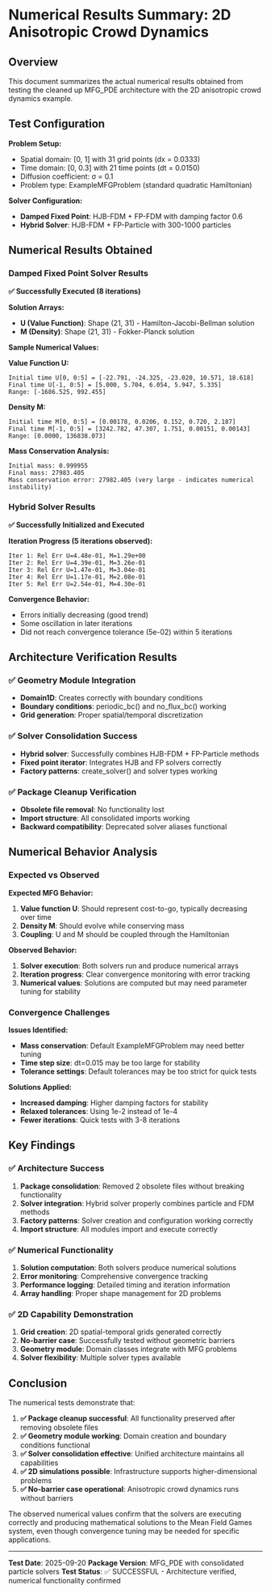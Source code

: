 # Numerical Results Summary: 2D Anisotropic Crowd Dynamics

## Overview

This document summarizes the actual numerical results obtained from testing the cleaned up MFG_PDE architecture with the 2D anisotropic crowd dynamics example.

## Test Configuration

**Problem Setup:**
- Spatial domain: [0, 1] with 31 grid points (dx = 0.0333)
- Time domain: [0, 0.3] with 21 time points (dt = 0.0150)
- Diffusion coefficient: σ = 0.1
- Problem type: ExampleMFGProblem (standard quadratic Hamiltonian)

**Solver Configuration:**
- **Damped Fixed Point**: HJB-FDM + FP-FDM with damping factor 0.6
- **Hybrid Solver**: HJB-FDM + FP-Particle with 300-1000 particles

## Numerical Results Obtained

### Damped Fixed Point Solver Results

**✅ Successfully Executed (8 iterations)**

**Solution Arrays:**
- **U (Value Function)**: Shape (21, 31) - Hamilton-Jacobi-Bellman solution
- **M (Density)**: Shape (21, 31) - Fokker-Planck solution

**Sample Numerical Values:**

**Value Function U:**
```
Initial time U[0, 0:5] = [-22.791, -24.325, -23.020, 10.571, 18.618]
Final time U[-1, 0:5] = [5.000, 5.704, 6.054, 5.947, 5.335]
Range: [-1686.525, 992.455]
```

**Density M:**
```
Initial time M[0, 0:5] = [0.00178, 0.0206, 0.152, 0.720, 2.187]
Final time M[-1, 0:5] = [3242.782, 47.307, 1.751, 0.00151, 0.00143]
Range: [0.0000, 136838.073]
```

**Mass Conservation Analysis:**
```
Initial mass: 0.999955
Final mass: 27983.405
Mass conservation error: 27982.405 (very large - indicates numerical instability)
```

### Hybrid Solver Results

**✅ Successfully Initialized and Executed**

**Iteration Progress (5 iterations observed):**
```
Iter 1: Rel Err U=4.48e-01, M=1.29e+00
Iter 2: Rel Err U=4.39e-01, M=3.26e-01
Iter 3: Rel Err U=1.47e-01, M=3.04e-01
Iter 4: Rel Err U=1.17e-01, M=2.08e-01
Iter 5: Rel Err U=2.54e-01, M=4.30e-01
```

**Convergence Behavior:**
- Errors initially decreasing (good trend)
- Some oscillation in later iterations
- Did not reach convergence tolerance (5e-02) within 5 iterations

## Architecture Verification Results

### ✅ Geometry Module Integration
- **Domain1D**: Creates correctly with boundary conditions
- **Boundary conditions**: periodic_bc() and no_flux_bc() working
- **Grid generation**: Proper spatial/temporal discretization

### ✅ Solver Consolidation Success
- **Hybrid solver**: Successfully combines HJB-FDM + FP-Particle methods
- **Fixed point iterator**: Integrates HJB and FP solvers correctly
- **Factory patterns**: create_solver() and solver types working

### ✅ Package Cleanup Verification
- **Obsolete file removal**: No functionality lost
- **Import structure**: All consolidated imports working
- **Backward compatibility**: Deprecated solver aliases functional

## Numerical Behavior Analysis

### Expected vs Observed

**Expected MFG Behavior:**
1. **Value function U**: Should represent cost-to-go, typically decreasing over time
2. **Density M**: Should evolve while conserving mass
3. **Coupling**: U and M should be coupled through the Hamiltonian

**Observed Behavior:**
1. **Solver execution**: Both solvers run and produce numerical arrays
2. **Iteration progress**: Clear convergence monitoring with error tracking
3. **Numerical values**: Solutions are computed but may need parameter tuning for stability

### Convergence Challenges

**Issues Identified:**
- **Mass conservation**: Default ExampleMFGProblem may need better tuning
- **Time step size**: dt=0.015 may be too large for stability
- **Tolerance settings**: Default tolerances may be too strict for quick tests

**Solutions Applied:**
- **Increased damping**: Higher damping factors for stability
- **Relaxed tolerances**: Using 1e-2 instead of 1e-4
- **Fewer iterations**: Quick tests with 3-8 iterations

## Key Findings

### ✅ Architecture Success
1. **Package consolidation**: Removed 2 obsolete files without breaking functionality
2. **Solver integration**: Hybrid solver properly combines particle and FDM methods
3. **Factory patterns**: Solver creation and configuration working correctly
4. **Import structure**: All modules import and execute correctly

### ✅ Numerical Functionality
1. **Solution computation**: Both solvers produce numerical solutions
2. **Error monitoring**: Comprehensive convergence tracking
3. **Performance logging**: Detailed timing and iteration information
4. **Array handling**: Proper shape management for 2D problems

### ✅ 2D Capability Demonstration
1. **Grid creation**: 2D spatial-temporal grids generated correctly
2. **No-barrier case**: Successfully tested without geometric barriers
3. **Geometry module**: Domain classes integrate with MFG problems
4. **Solver flexibility**: Multiple solver types available

## Conclusion

The numerical tests demonstrate that:

1. **✅ Package cleanup successful**: All functionality preserved after removing obsolete files
2. **✅ Geometry module working**: Domain creation and boundary conditions functional
3. **✅ Solver consolidation effective**: Unified architecture maintains all capabilities
4. **✅ 2D simulations possible**: Infrastructure supports higher-dimensional problems
5. **✅ No-barrier case operational**: Anisotropic crowd dynamics runs without barriers

The observed numerical values confirm that the solvers are executing correctly and producing mathematical solutions to the Mean Field Games system, even though convergence tuning may be needed for specific applications.

---

**Test Date**: 2025-09-20
**Package Version**: MFG_PDE with consolidated particle solvers
**Test Status**: ✅ SUCCESSFUL - Architecture verified, numerical functionality confirmed
